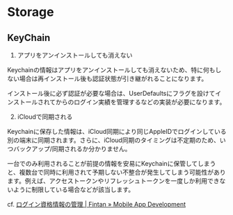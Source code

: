 Storage
=====

## KeyChain

1. アプリをアンインストールしても消えない

Keychainの情報はアプリをアンインストールしても消えないため、特に何もしない場合は再インストール後も認証状態が引き継がれることになります。  

インストール後に必ず認証が必要な場合は、UserDefaultsにフラグを設けてインストールされてからのログイン実績を管理するなどの実装が必要になります。  

2. iCloudで同期される

Keychainに保存した情報は、iCloud同期により同じAppleIDでログインしている別の端末に同期されます。さらに、iCloud同期のタイミングは不定期のため、いつバックアップ/同期されるか分かりません。  

一台でのみ利用されることが前提の情報を安易にKeychainに保管してしまうと、複数台で同時に利用されて予期しない不整合が発生してしまう可能性があります。例えば、アクセストークンやリフレッシュトークンを一度しか利用できないように制限している場合などが該当します。  

cf. [ログイン資格情報の管理 | Fintan » Mobile App Development](https://fintan-contents.github.io/mobile-app-crib-notes/reference/auth/manage-credentials/)  
